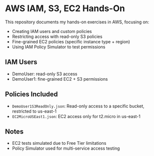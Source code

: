 # AWS IAM, S3, EC2 Hands-On

This repository documents my hands-on exercises in AWS, focusing on:

- Creating IAM users and custom policies
- Restricting access with read-only S3 policies
- Fine-grained EC2 policies (specific instance type + region)
- Using IAM Policy Simulator to test permissions

## IAM Users

- DemoUser: read-only S3 access
- DemoUser1: fine-grained EC2 + S3 permissions

## Policies Included

- `DemoUser1S3ReadOnly.json`: Read-only access to a specific bucket, restricted to us-east-1
- `EC2MicroUSEast1.json`: EC2 access only for t2.micro in us-east-1

## Notes

- EC2 tests simulated due to Free Tier limitations
- Policy Simulator used for multi-service access testing
